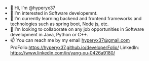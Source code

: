 - 👋 Hi, I’m @hyperyx37
- 👀 I’m interested in Software developemnt.
- 🌱 I’m currently learning backend and frontend frameworks and technologies such as spring boot, Node js, etc.
- 💞️ I’m looking to collaborate on any job opportunities in Software development in Java, Python or C++.
- 📫 You can reach me by my email hyperyx37@gmail.com
ProFolio:https://hyperyx37.github.io/developerFolio/
LinkedIn: https://www.linkedin.com/in/yang-xu-0426a9180/
<!---
hyperyx37/hyperyx37 is a ✨ special ✨ repository because its `README.md` (this file) appears on your GitHub profile.
You can click the Preview link to take a look at your changes.
--->
